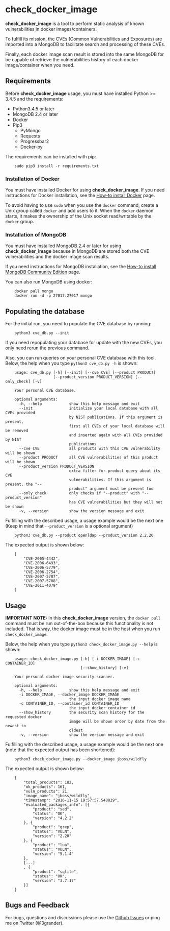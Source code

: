 # check_docker_image
**check_docker_image** is a tool to perform static analysis of known vulnerabilities in docker images/containers.

To fulfill its mission, the CVEs (Common Vulnerabilities and Exposures) are imported into a MongoDB to facilitate search and processing of these CVEs.

Finally, each docker image scan result is stored into the same MongoDB for be capable of retrieve the vulnerabilities history of each docker image/container when you need.

## Requirements
Before **check_docker_image** usage, you must have installed Python >= 3.4.5 and the requirements:

* Python3.4.5 or later
* MongoDB 2.4 or later
* Docker
* Pip3
  * PyMongo
  * Requests
  * Progressbar2
  * Docker-py

The requirements can be installed with pip:
```
    sudo pip3 install -r requirements.txt
```

### Installation of Docker

You must have installed Docker for using **check_docker_image**. If you need instructions for Docker installation, see the [How-to install Docker](https://docs.docker.com/engine/getstarted/step_one/) page.

To avoid having to use `sudo` when you use the `docker` command, create a Unix group called `docker` and add users to it. When the `docker` daemon starts, it makes the ownership of the Unix socket read/writable by the `docker` group.

### Installation of MongoDB

You must have installed MongoDB 2.4 or later for using **check_docker_image** because in MongoDB are stored both the CVE vulnerabilities and the docker image scan results.

If you need instructions for MongoDB installation, see the [How-to install MongoDB Community Edition](https://docs.mongodb.com/manual/administration/install-community/) page.

You can also run MongoDB using docker:
```
    docker pull mongo
    docker run -d -p 27017:27017 mongo
```

## Populating the database

For the initial run, you need to populate the CVE database by running:
```
    python3 cve_db.py --init
```

If you need repopulating your database for update with the new CVEs, you only need rerun the previous command.

Also, you can run queries on your personal CVE database with this tool. Below, the help when you type `python3 cve_db.py -h` is shown:
```
    usage: cve_db.py [-h] [--init] [--cve CVE] [--product PRODUCT]
                     [--product_version PRODUCT_VERSION] [--only_check] [-v]

    Your personal CVE database.

    optional arguments:
      -h, --help            show this help message and exit
      --init                initialize your local database with all CVEs provided
                            by NIST publications. If this argument is present,
                            first all CVEs of your local database will be removed
                            and inserted again with all CVEs provided by NIST
                            publications
      --cve CVE             all products with this CVE vulnerability will be shown
      --product PRODUCT     all CVE vulnerabilities of this product will be shown
      --product_version PRODUCT_VERSION
                            extra filter for product query about its CVE
                            vulnerabilities. If this argument is present, the "--
                            product" argument must be present too
      --only_check          only checks if "--product" with "--product_version"
                            has CVE vulnerabilities but they will not be shown
      -v, --version         show the version message and exit
```

Fulfilling with the described usage, a usage example would be the next one (Keep in mind that `--product_version` is a optional argument)
```
    python3 cve_db.py --product openldap --product_version 2.2.20
```

The expected output is shown below:
```
    [
		"CVE-2005-4442", 
		"CVE-2006-6493", 
		"CVE-2006-5779", 
		"CVE-2006-2754", 
		"CVE-2007-5707", 
		"CVE-2007-5708", 
		"CVE-2011-4079"
	]
```

## Usage
**IMPORTANT NOTE:** In this **check_docker_image** version, the `docker pull` command must be run out-of-the-box because this functionality is not included. That is way, the docker image must be in the host when you run `check_docker_image`.

Below, the help when you type `python3 check_docker_image.py --help` is shown:

```
    usage: check_docker_image.py [-h] [-i DOCKER_IMAGE] [-c CONTAINER_ID]
                                 [--show_history] [-v]

    Your personal docker image security scanner.

    optional arguments:
      -h, --help            show this help message and exit
      -i DOCKER_IMAGE, --docker_image DOCKER_IMAGE
                            the input docker image name
      -c CONTAINER_ID, --container_id CONTAINER_ID
                            the input docker container id
      --show_history        the security scan history for the requested docker
                            image will be shown order by date from the newest to
                            oldest
      -v, --version         show the version message and exit
```

Fulfilling with the described usage, a usage example would be the next one (note that the expected output has been shortened):
```
	python3 check_docker_image.py --docker_image jboss/wildfly
```

The expected output is shown below:
```
    {
        "total_products": 182,
        "ok_products": 161,
        "vuln_products": 21,
        "image_name": "jboss/wildfly",
        "timestamp": "2016-11-15 19:57:57.548829",
        "evaluated_packages_info": [{
            "product": "sed",
            "status": "OK",
            "version": "4.2.2"
        }, {
            "product": "grep",
            "status": "VULN",
            "version": "2.20"
        }, {
            "product": "lua",
            "status": "VULN",
            "version": "5.1.4"
        },
        [...]
        , {
            "product": "sqlite",
            "status": "OK",
            "version": "3.7.17"
        }]
    }
```

## Bugs and Feedback
For bugs, questions and discussions please use the [Github Issues](https://github.com/eliasgranderubio/check_docker_image/issues) or ping me on Twitter (@3grander).
